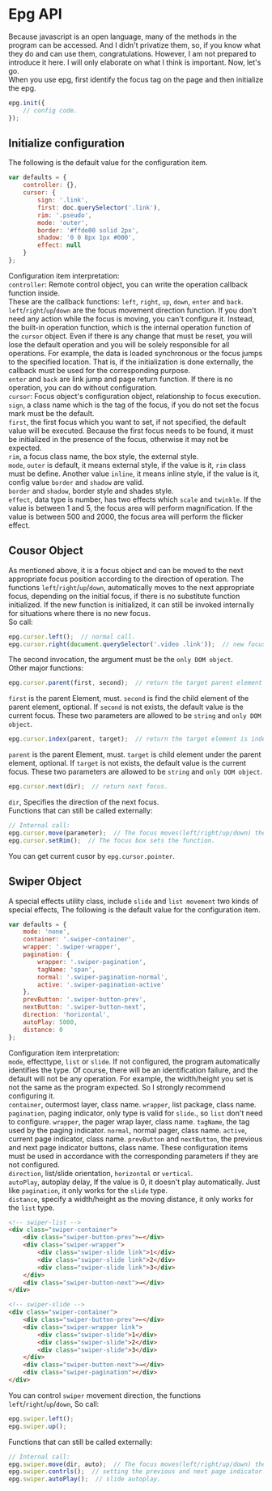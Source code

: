 # Epg API
Because javascript is an open language, many of the methods in the program can be accessed. And I didn't privatize them, so, if you know what they do and can use them, congratulations. However, I am not prepared to introduce it here. I will only elaborate on what I think is important. Now, let's go.<br>
When you use epg, first identify the focus tag on the page and then initialize the epg.
```javascript
epg.init({
	// config code.
});
```

## Initialize configuration
The following is the default value for the configuration item.
```javascript
var defaults = {
	controller: {},
	cursor: {
		sign: '.link',
		first: doc.querySelector('.link'),
		rim: '.pseudo',
		mode: 'outer',
		border: '#ffde00 solid 2px',
		shadow: '0 0 8px 1px #000',
		effect: null
	}
};
```
Configuration item interpretation:<br>
`controller`: Remote control object, you can write the operation callback function inside.<br>
These are the callback functions: `left`, `right`, `up`, `down`, `enter` and `back`. `left`/`right`/`up`/`down` are the focus movement direction function. If you don't need any action while the focus is moving, you can't configure it. Instead, the built-in operation function, which is the internal operation function of the `cursor` object. Even if there is any change that must be reset, you will lose the default operation and you will be solely responsible for all operations. For example, the data is loaded synchronous or the focus jumps to the specified location. That is, if the initialization is done externally, the callback must be used for the corresponding purpose. <br>
`enter` and `back` are link jump and page return function. If there is no operation, you can do without configuration.<br>
`cursor`: Focus object's configuration object, relationship to focus execution.<br>
`sign`, a class name which is the tag of the focus, if you do not set the focus mark must be the default.<br>
`first`, the first focus which you want to set, if not specified, the default value will be executed. Because the first focus needs to be found, it must be initialized in the presence of the focus, otherwise it may not be expected.<br>
`rim`, a focus class name, the box style, the external style.<br>
`mode`, `outer` is default, it means external style, if the value is it, `rim` class must be define. Another value `inline`, it means inline style, if the value is it, config value `border` and `shadow` are valid.<br>
`border` and `shadow`, border style and shades style.<br>
`effect`, data type is number, has two effects which `scale` and `twinkle`. If the value is between 1 and 5, the focus area will perform magnification. If the value is between 500 and 2000, the focus area will perform the flicker effect. 

## Cousor Object
As mentioned above, it is a focus object and can be moved to the next appropriate focus position according to the direction of operation. The functions `left`/`right`/`up`/`down`, automatically moves to the next appropriate focus, depending on the initial focus, if there is no substitute function initialized. If the new function is initialized, it can still be invoked internally for situations where there is no new focus.<br>
So call:
```javascript
epg.cursor.left();  // normal call.
epg.cursor.right(document.querySelector('.video .link'));  // new focus.
```
The second invocation, the argument must be the `only DOM object`.<br>
Other major functions:
```javascript
epg.cursor.parent(first, second);  // return the target parent element exists.
```
`first` is the parent Element, must. `second` is find the child element of the parent element, optional. If `second` is not exists, the default value is the current focus. These two parameters are allowed to be `string` and `only DOM object`.
```javascript
epg.cursor.index(parent, target);  // return the target element is indexed by the parent element.
```
`parent` is the parent Element, must. `target` is child element under the parent element, optional. If `target` is not exists, the default value is the current focus. These two parameters are allowed to be `string` and `only DOM object`.
```javascript
epg.cursor.next(dir);  // return next focus.
```
`dir`, Specifies the direction of the next focus.<br>
Functions that can still be called externally:
```javascript
// Internal call:
epg.cursor.move(parameter);  // The focus moves(left/right/up/down) the underlying call function.
epg.cursor.setRim();  // The focus box sets the function.
```
You can get current cusor by `epg.cursor.pointer`.

## Swiper Object
A special effects utility class, include `slide` and `list movement` two kinds of special effects, The following is the default value for the configuration item.
```javascript
var defaults = {
	mode: 'none',
	container: '.swiper-container',
	wrapper: '.swiper-wrapper',
	pagination: {
		wrapper: '.swiper-pagination',
		tagName: 'span',
		normal: '.swiper-pagination-normal',
		active: '.swiper-pagination-active'
	},
	prevButton: '.swiper-button-prev',
	nextButton: '.swiper-button-next',
	direction: 'horizontal',
	autoPlay: 5000,
	distance: 0
};
```
Configuration item interpretation:<br>
`mode`, effecttype, `list` or `slide`. If not configured, the program automatically identifies the type. Of course, there will be an identification failure, and the default will not be any operation. For example, the width/height you set is not the same as the program expected. So I strongly recommend configuring it.<br>
`container`, outermost layer, class name. `wrapper`, list package, class name. `pagination`, paging indicator, only type is valid for `slide`., so `list` don't need to configure. `wrapper`, the pager wrap layer, class name. `tagName`, the tag used by the paging indicator. `normal`, normal pager, class name. `active`, current page indicator, class name. `prevButton` and `nextButton`, the previous and next page indicator buttons, class name. These configuration items must be used in accordance with the corresponding parameters if they are not configured.<br>
`direction`, list/slide orientation, `horizontal` or `vertical`.<br>
`autoPlay`, autoplay delay, If the value is 0, it doesn't play automatically. Just like `pagination`, it only works for the `slide` type.<br>
`distance`, specify a width/height as the moving distance, it only works for the `list` type.<br>
```html
<!-- swiper-list -->
<div class="swiper-container">
	<div class="swiper-button-prev">←</div>
	<div class="swiper-wrapper">
		<div class="swiper-slide link">1</div>
		<div class="swiper-slide link">2</div>
		<div class="swiper-slide link">3</div>
	</div>
	<div class="swiper-button-next">→</div>
</div>

<!-- swiper-slide -->
<div class="swiper-container">
	<div class="swiper-button-prev">←</div>
	<div class="swiper-wrapper link">
		<div class="swiper-slide">1</div>
		<div class="swiper-slide">2</div>
		<div class="swiper-slide">3</div>
	</div>
	<div class="swiper-button-next">→</div>
	<div class="swiper-pagination"></div>
</div>
```
You can control `swiper` movement direction, the functions `left`/`right`/`up`/`down`, So call:
```javascript
epg.swiper.left(); 
epg.swiper.up();
```
Functions that can still be called externally:
```javascript
// Internal call: 
epg.swiper.move(dir, auto);  // The focus moves(left/right/up/down) the underlying call function.
epg.swiper.contrls();  // setting the previous and next page indicator buttons.
epg.swiper.autoPlay();  // slide autoplay.
```